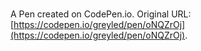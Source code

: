 # 

A Pen created on CodePen.io. Original URL: [https://codepen.io/greyled/pen/oNQZrOj](https://codepen.io/greyled/pen/oNQZrOj).

